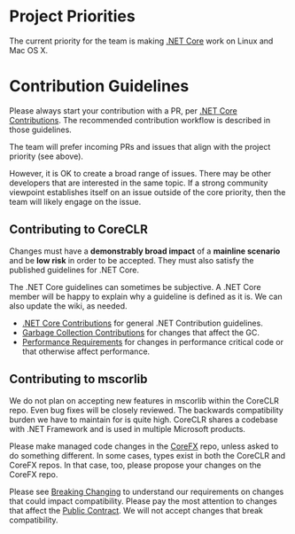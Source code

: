Project Priorities
==================

The current priority for the team is making [.NET Core](http://blogs.msdn.com/b/dotnet/archive/2014/12/04/introducing-net-core.aspx) work on Linux and Mac OS X.

Contribution Guidelines
=======================

Please always start your contribution with a PR, per [.NET Core Contributions](https://github.com/dotnet/corefx/wiki/Contributing). The recommended contribution workflow is described in those guidelines.

The team will prefer incoming PRs and issues that align with the project priority (see above). 

However, it is OK to create a broad range of issues. There may be other developers that are interested in the same topic. If a strong community viewpoint establishes itself on an issue outside of the core priority, then the team will likely engage on the issue.

Contributing to CoreCLR
------------------------

Changes must have a **demonstrably broad impact** of a **mainline scenario** and be **low risk** in order to be accepted. They must also satisfy the published guidelines for .NET Core.

The .NET Core guidelines can sometimes be subjective. A .NET Core member will be happy to explain why a guideline is defined as it is. We can also update the wiki, as needed.

- [.NET Core Contributions](https://github.com/dotnet/corefx/wiki/Contributing) for general .NET Contribution guidelines.
- [Garbage Collection Contributions](https://github.com/dotnet/coreclr/wiki/Garbage-Collector-Contributions) for changes that affect the GC.
- [Performance Requirements](https://github.com/dotnet/coreclr/wiki/Performance-Requirements) for changes in performance critical code or that otherwise affect performance.

Contributing to mscorlib
------------------------

We do not plan on accepting new features in mscorlib within the CoreCLR repo. Even bug fixes will be closely reviewed. The backwards compatibility burden we have to maintain for is quite high. CoreCLR shares a codebase with .NET Framework and is used in multiple Microsoft products.

Please make managed code changes in the [CoreFX](https://github.com/dotnet/corefx) repo, unless asked to do something different. In some cases, types exist in both the CoreCLR and CoreFX repos. In that case, too, please propose your changes on the CoreFX repo.

Please see [Breaking Changing](https://github.com/dotnet/corefx/wiki/Breaking-Changes) to understand our requirements on changes that could impact compatibility. Please pay the most attention to changes that affect the [Public Contract](https://github.com/dotnet/corefx/wiki/Breaking-Changes#bucket-1-public-contract). We will not  accept changes that break compatibility.